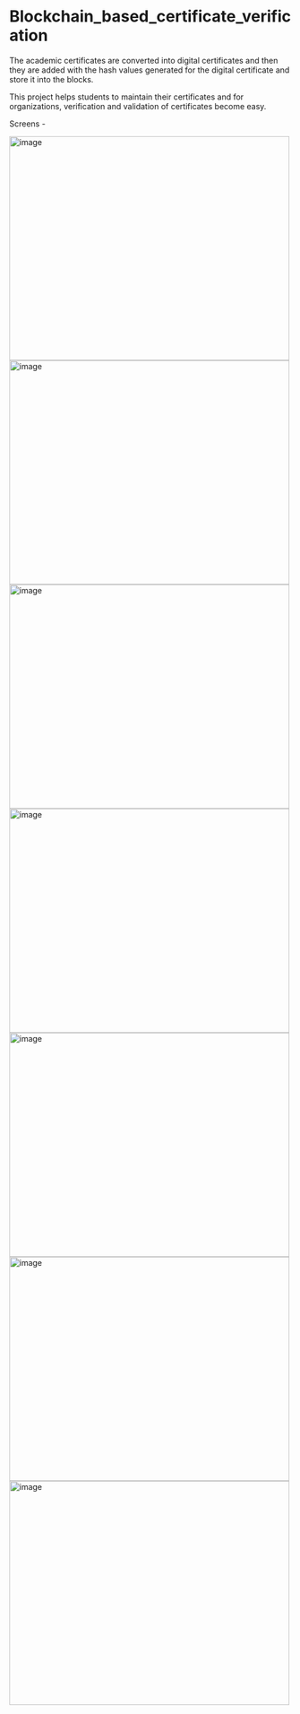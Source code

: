 # Blockchain_based_certificate_verification
The academic certificates are converted into digital certificates and then they are added with the hash values generated for the digital certificate and store it into the blocks.

This project helps students to maintain their certificates and for organizations, verification and validation of certificates become easy.

Screens -

<img width="500" height="400" alt="image" src="https://github.com/shreya-malraju/Blockchain_based_certificate_verification/assets/132793649/f0f89895-4331-4a70-94eb-6eacd35abf69">

<img width="500" height="400" alt="image" src="https://github.com/shreya-malraju/Blockchain_based_certificate_verification/assets/132793649/0ff2074b-536e-4902-811c-cee5b3fcf2b9">

<img width="500" height="400" alt="image" src="https://github.com/shreya-malraju/Blockchain_based_certificate_verification/assets/132793649/658b09b7-db50-4ad3-a66b-50feb2011ac0">

<img width="500" height="400" alt="image" src="https://github.com/shreya-malraju/Blockchain_based_certificate_verification/assets/132793649/bca17342-e4ec-49c4-9ff7-60e17c88961b">

<img width="500" height="400" alt="image" src="https://github.com/shreya-malraju/Blockchain_based_certificate_verification/assets/132793649/23673e09-95c1-4193-9665-9555a888d689">

<img width="500" height="400" alt="image" src="https://github.com/shreya-malraju/Blockchain_based_certificate_verification/assets/132793649/96d5aeb8-7791-47d6-bd8f-d93fc85f1bd0">

<img width="500" height="400" alt="image" src="https://github.com/shreya-malraju/Blockchain_based_certificate_verification/assets/132793649/c4a5e434-0de7-45bb-b3b2-864ed241f7da">

